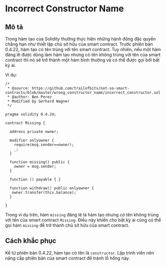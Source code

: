 # Incorrect Constructor Name

## Mô tả

Trong hàm tạo của Solidity thường thực hiện những hành động đặc quyền chẳng hạn như thiết lập chủ sở hữu của smart contract. Trước phiên bản 0.4.22, hàm tạo có tên trùng với tên smart contract. Tuy nhiên, nếu một hàm đáng lẽ được dùng làm hàm tạo nhưng có tên không trùng với tên của smart contract thì nó sẽ trở thành một hàm bình thường và có thể được gọi bởi bất kỳ ai.

Ví dụ:

```sol
/*
 * @source: https://github.com/trailofbits/not-so-smart-contracts/blob/master/wrong_constructor_name/incorrect_constructor.sol
 * @author: Ben Perez
 * Modified by Gerhard Wagner
 */

pragma solidity 0.4.24;

contract Missing {
  
  address private owner;

  modifier onlyowner {
    require(msg.sender==owner);
    _;
  }

  function missing() public {
    owner = msg.sender;
  }

  function () payable { } 

  function withdraw() public onlyowner {
   owner.transfer(this.balance);
  }
  
}
```

Trong ví dụ trên, hàm `missing` đáng lẽ là hàm tạo nhưng có tên không trùng với tên của smart contract `Missing`. Điều này khiến cho bất kỳ ai cũng có thể gọi hàm `missing` để trở thành chủ sở hữu của smart contract.

## Cách khắc phục

Kể từ phiên bản 0.4.22, hàm tạo có tên là `constructor`. Lập trình viên nên nâng cấp phiên bản của smart contract để tránh lỗ hổng này.